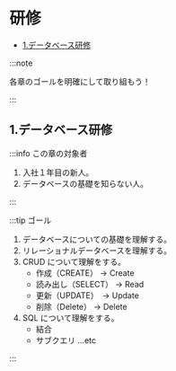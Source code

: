 # 研修

- [1.データベース研修](#1データベース研修)

:::note

各章のゴールを明確にして取り組もう！

:::

## 1.データベース研修

:::info この章の対象者

1. 入社１年目の新人。
2. データベースの基礎を知らない人。

:::

:::tip ゴール

1. データベースについての基礎を理解する。
2. リレーショナルデータベースを理解する。
3. CRUD について理解をする。
   - 作成（CREATE） -> Create
   - 読み出し（SELECT） -> Read
   - 更新（UPDATE）　-> Update
   - 削除（Delete） -> Delete
4. SQL について理解をする。
   - 結合
   - サブクエリ ...etc

:::
